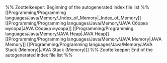%% Zoottelkeeper: Beginning of the autogenerated index file list  %%
 [[Programming/Programming languages/Java/Memory/_Index_of_Memory|_Index_of_Memory]]
 [[Programming/Programming languages/Java/Memory/JAVA Сборка мусора|JAVA Сборка мусора]]
 [[Programming/Programming languages/Java/Memory/JAVA Heap|JAVA Heap]]
 [[Programming/Programming languages/Java/Memory/JAVA Memory|JAVA Memory]]
 [[Programming/Programming languages/Java/Memory/JAVA Stack (Memory)|JAVA Stack (Memory)]]
%% Zoottelkeeper: End of the autogenerated index file list  %%
